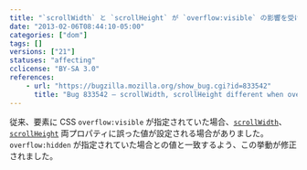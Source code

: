 ```yaml
---
title: "`scrollWidth` と `scrollHeight` が `overflow:visible` の影響を受けなくなりました"
date: "2013-02-06T08:44:10-05:00"
categories: ["dom"]
tags: []
versions: ["21"]
statuses: "affecting"
cclicense: "BY-SA 3.0"
references:
    - url: "https://bugzilla.mozilla.org/show_bug.cgi?id=833542"
      title: "Bug 833542 – scrollWidth, scrollHeight different when overflow is hidden versus visible"
---
```

従来、要素に CSS `overflow:visible` が指定されていた場合、[`scrollWidth`](https://developer.mozilla.org/ja/docs/Web/API/element.scrollWidth)、[`scrollHeight`](https://developer.mozilla.org/ja/docs/Web/API/element.scrollHeight) 両プロパティに誤った値が設定される場合がありました。`overflow:hidden` が指定されていた場合との値と一致するよう、この挙動が修正されました。
